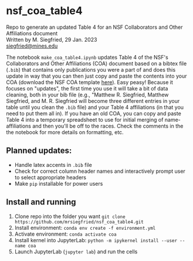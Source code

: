 # nsf_coa_table4
Repo to generate an updated Table 4 for an NSF Collaborators and Other Affiliations document<br>
Written by M. Siegfried, 29 Jan. 2023<br>
siegfried@mines.edu

The notebook `make_coa_table4.ipynb` updates Table 4 of the NSF's Collaborators and Other Affiliations (COA) document based on a bibtex file (`.bib`) that contains only publications you were a part of and does this update in way that you can then just copy and paste the contents into your COA (download the NSF COA template [here](https://www.nsf.gov/bfa/dias/policy/coa/coa_template.xlsx)). Easy peasy! Because it focuses on "updates", the first time you use it will take a bit of data cleaning, both in your bib file (e.g., "Matthew R. Siegfried, Matthew Siegfried, and M. R. Siegfried will become three different entries in your table until you clean the `.bib` file) and your Table 4 affiliations (in that you need to put them all in). If you have an old COA, you can copy and paste Table 4 into a temporary spreadsheet to use for initial merging of name-affiliations and then you'll be off to the races. Check the comments in the the notebook for more details on formatting, etc.

## Planned updates:
  * Handle latex accents in `.bib` file
  * Check for correct column header names and interactively prompt user to select appropriate headers
  * Make `pip` installable for power users

## Install and running
1. Clone repo into the folder you want `git clone https://github.com/mrsiegfried/nsf_coa_table4.git`
2. Install environment: `conda env create -f environment.yml`
3. Activate environment: `conda activate coa`
4. Install kernel into JupyterLab: `python -m ipykernel install --user --name coa`
5. Launch JupyterLab (`jupyter lab`) and run the cells





